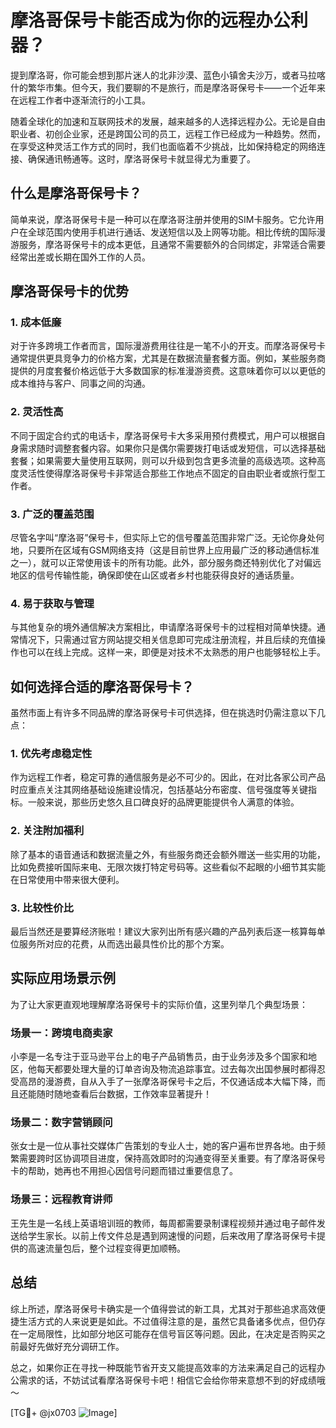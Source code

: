 # 摩洛哥保号卡能否成为你的远程办公利器？

提到摩洛哥，你可能会想到那片迷人的北非沙漠、蓝色小镇舍夫沙万，或者马拉喀什的繁华市集。但今天，我们要聊的不是旅行，而是摩洛哥保号卡——一个近年来在远程工作者中逐渐流行的小工具。

随着全球化的加速和互联网技术的发展，越来越多的人选择远程办公。无论是自由职业者、初创企业家，还是跨国公司的员工，远程工作已经成为一种趋势。然而，在享受这种灵活工作方式的同时，我们也面临着不少挑战，比如保持稳定的网络连接、确保通讯畅通等。这时，摩洛哥保号卡就显得尤为重要了。

## 什么是摩洛哥保号卡？

简单来说，摩洛哥保号卡是一种可以在摩洛哥注册并使用的SIM卡服务。它允许用户在全球范围内使用手机进行通话、发送短信以及上网等功能。相比传统的国际漫游服务，摩洛哥保号卡的成本更低，且通常不需要额外的合同绑定，非常适合需要经常出差或长期在国外工作的人员。

## 摩洛哥保号卡的优势

### 1. **成本低廉**
对于许多跨境工作者而言，国际漫游费用往往是一笔不小的开支。而摩洛哥保号卡通常提供更具竞争力的价格方案，尤其是在数据流量套餐方面。例如，某些服务商提供的月度套餐价格远低于大多数国家的标准漫游资费。这意味着你可以以更低的成本维持与客户、同事之间的沟通。

### 2. **灵活性高**
不同于固定合约式的电话卡，摩洛哥保号卡大多采用预付费模式，用户可以根据自身需求随时调整套餐内容。如果你只是偶尔需要拨打电话或发短信，可以选择基础套餐；如果需要大量使用互联网，则可以升级到包含更多流量的高级选项。这种高度灵活性使得摩洛哥保号卡非常适合那些工作地点不固定的自由职业者或旅行型工作者。

### 3. **广泛的覆盖范围**
尽管名字叫“摩洛哥”保号卡，但实际上它的信号覆盖范围非常广泛。无论你身处何地，只要所在区域有GSM网络支持（这是目前世界上应用最广泛的移动通信标准之一），就可以正常使用该卡的所有功能。此外，部分服务商还特别优化了对偏远地区的信号传输性能，确保即使在山区或者乡村也能获得良好的通话质量。

### 4. **易于获取与管理**
与其他复杂的境外通信解决方案相比，申请摩洛哥保号卡的过程相对简单快捷。通常情况下，只需通过官方网站提交相关信息即可完成注册流程，并且后续的充值操作也可以在线上完成。这样一来，即便是对技术不太熟悉的用户也能够轻松上手。

## 如何选择合适的摩洛哥保号卡？

虽然市面上有许多不同品牌的摩洛哥保号卡可供选择，但在挑选时仍需注意以下几点：

### 1. **优先考虑稳定性**
作为远程工作者，稳定可靠的通信服务是必不可少的。因此，在对比各家公司产品时应重点关注其网络基础设施建设情况，包括基站分布密度、信号强度等关键指标。一般来说，那些历史悠久且口碑良好的品牌更能提供令人满意的体验。

### 2. **关注附加福利**
除了基本的语音通话和数据流量之外，有些服务商还会额外赠送一些实用的功能，比如免费接听国际来电、无限次拨打特定号码等。这些看似不起眼的小细节其实能在日常使用中带来很大便利。

### 3. **比较性价比**
最后当然还是要算经济账啦！建议大家列出所有感兴趣的产品列表后逐一核算每单位服务所对应的花费，从而选出最具性价比的那个方案。

## 实际应用场景示例

为了让大家更直观地理解摩洛哥保号卡的实际价值，这里列举几个典型场景：

### 场景一：跨境电商卖家
小李是一名专注于亚马逊平台上的电子产品销售员，由于业务涉及多个国家和地区，他每天都要处理大量的订单咨询及物流追踪事宜。过去每次出国参展时都得忍受高昂的漫游费，自从入手了一张摩洛哥保号卡之后，不仅通话成本大幅下降，而且还能随时随地查看后台数据，工作效率显著提升！

### 场景二：数字营销顾问
张女士是一位从事社交媒体广告策划的专业人士，她的客户遍布世界各地。由于频繁需要跨时区协调项目进度，保持高效即时的沟通变得至关重要。有了摩洛哥保号卡的帮助，她再也不用担心因信号问题而错过重要信息了。

### 场景三：远程教育讲师
王先生是一名线上英语培训班的教师，每周都需要录制课程视频并通过电子邮件发送给学生家长。以前上传文件总是遇到网速慢的问题，后来改用了摩洛哥保号卡提供的高速流量包后，整个过程变得更加顺畅。

## 总结

综上所述，摩洛哥保号卡确实是一个值得尝试的新工具，尤其对于那些追求高效便捷生活方式的人来说更是如此。不过值得注意的是，虽然它具备诸多优点，但仍存在一定局限性，比如部分地区可能存在信号盲区等问题。因此，在决定是否购买之前最好先做好充分调研工作。

总之，如果你正在寻找一种既能节省开支又能提高效率的方法来满足自己的远程办公需求的话，不妨试试看摩洛哥保号卡吧！相信它会给你带来意想不到的好成绩哦～

[TG💪+ @jx0703 ![Image](https://github.com/user-attachments/assets/dbca1d08-cadb-493c-b0ec-ad6f7a83f270)]